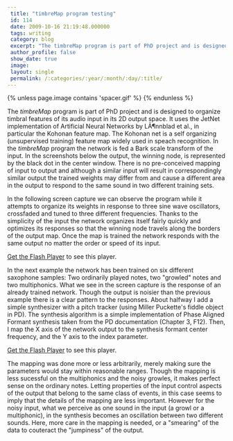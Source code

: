 ```yaml
---
 title: "timbreMap program testing"
 id: 114
 date: 2009-10-16 21:19:48.000000
 tags: writing
 category: blog
 excerpt: "The timbreMap program is part of PhD project and is designed to organize timbral features of its audio input in its 2D output space. It uses the JetNet implementation of Artificial Neural Networks by ..."
 author_profile: false
 show_date: true
 image: 
 layout: single
 permalink: /:categories/:year/:month/:day/:title/
---
```

{% unless page.image contains 'spacer.gif' %}
{% endunless %}

The <em>timbreMap</em> program is part of PhD project and is designed to organize timbral features of its audio input in its 2D output space. It uses the JetNet implementation of Artificial Neural Networks by LÃ¶nnblad et al., in particular the Kohonan feature map. The Kohonan net is a self organizing (unsupervised training) feature map widely used in speach recognition. In the <em>timbreMap</em> program the network is fed a Bark scale transform of the input. In the screenshots below the output, the winning node, is represented by the black dot in the center window. There is no pre-conceived mapping of input to output and although a similar input will result in correspondingly similar output the trained weights may differ from and cause a different area in the output to respond to the same sound in two different training sets.



In the following screen capture we can observe the program while it attempts to organize its weights in response to three sine wave oscillators, crossfaded and tuned to three different frequencies. Thanks to the simplicity of the input the network organizes itself fairly quickly and optimizes its responses so that the winning node travels along the borders of the output map. Once the map is trained the network responds with the same output no matter the order or speed of its input.



<p id="player1"><a href="http://www.macromedia.com/go/getflashplayer">Get the Flash Player</a> to see this player.

<script type="text/javascript">
	var s1 = new SWFObject("http://www.henrikfrisk.com/script/flvplayer.swf","single","290","240","7");
	s1.addParam("allowfullscreen","true");
s1.addVariable("file","/assets/files/diary/sine-edited.flv");
	s1.addVariable("width","290");
	s1.addVariable("height","240");
	s1.write("player1");
</script>




In the next example the network has been trained on six different saxophone samples: Two ordinarily played notes, two "growled" notes and two multiphonics. What we see in the screen capture is the response of an already trained network. Though the output is noisier than the previous example there is a clear pattern to the responses. About halfway I add a simple synthesizer with a pitch tracker (using Miller Puckette's fiddle object in PD). The synthesis algorithm is a simple implementation of Phase Aligned Formant synthesis taken from the PD documentation (Chapter 3, F12). Then, I map the X axis of the network output to the synthesis formant center frequency, and the Y axis to the index parameter.



<p id="player2"><a href="http://www.macromedia.com/go/getflashplayer">Get the Flash Player</a> to see this player.

<script type="text/javascript">
	var s1 = new SWFObject("http://www.henrikfrisk.com/script/flvplayer.swf","single","290","240","7");
	s1.addParam("allowfullscreen","true");
s1.addVariable("file","/assets/files/diary/sax-edited.flv");
	s1.addVariable("width","290");
	s1.addVariable("height","240");
	s1.write("player2");
</script>




The mapping was done more or less arbitrarily, merely making sure the parameters would stay within reasonable ranges. Though the mapping is less sucessful on the multiphonics and the noisy growles, it makes perfect sense on the ordinary notes. Letting properties of the input control aspects of the output that belong to the same class of events, in this case seems to imply that the details of the mapping are less important. However for the noisy input, what we perceive as one sound in the input (a growl or a multiphonic), in the synthesis becomes an oscillation between two different sounds. Here, more care in the mapping is needed, or a "smearing" of the data to couteract the "jumpiness" of the output. 
